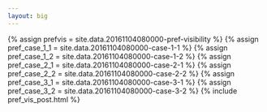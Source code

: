 ```yaml
---
layout: big
---
```

{% assign prefvis = site.data.20161104080000-pref-visibility %}
{% assign pref_case_1_1 = site.data.20161104080000-case-1-1 %}
{% assign pref_case_1_2 = site.data.20161104080000-case-1-2 %}
{% assign pref_case_2_1 = site.data.20161104080000-case-2-1 %}
{% assign pref_case_2_2 = site.data.20161104080000-case-2-2 %}
{% assign pref_case_3_1 = site.data.20161104080000-case-3-1 %}
{% assign pref_case_3_2 = site.data.20161104080000-case-3-2 %}
{% include pref_vis_post.html %}

